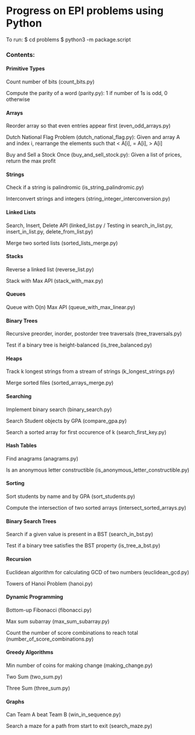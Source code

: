 # Progress on EPI problems using Python

To run:
$ cd problems
$ python3 -m package.script

### Contents:
#### Primitive Types
Count number of bits (count\_bits.py)

Compute the parity of a word (parity.py): 1 if number of 1s is odd, 0 otherwise

#### Arrays
Reorder array so that even entries appear first (even\_odd\_arrays.py)

Dutch National Flag Problem (dutch\_national\_flag.py): Given and array A and index i, rearrange the elements such that < A[i], = A[i], > A[i] 

Buy and Sell a Stock Once (buy\_and\_sell\_stock.py):  Given a list of prices, return the max profit

#### Strings
Check if a string is palindromic (is\_string\_palindromic.py)

Interconvert strings and integers (string\_integer\_interconversion.py)

#### Linked Lists
Search, Insert, Delete API (linked\_list.py / Testing in search\_in\_list.py, insert\_in\_list.py, delete\_from\_list.py)

Merge two sorted lists (sorted\_lists\_merge.py)

#### Stacks
Reverse a linked list (reverse\_list.py)

Stack with Max API (stack\_with\_max.py)

#### Queues
Queue with O(n) Max API (queue\_with\_max\_linear.py)

#### Binary Trees
Recursive preorder, inorder, postorder tree traversals (tree\_traversals.py)

Test if a binary tree is height-balanced (is\_tree\_balanced.py)

#### Heaps
Track k longest strings from a stream of strings (k\_longest\_strings.py)

Merge sorted files (sorted\_arrays\_merge.py)
  
#### Searching
Implement binary search (binary\_search.py)

Search Student objects by GPA (compare\_gpa.py)

Search a sorted array for first occurence of k (search\_first\_key.py)

#### Hash Tables
Find anagrams (anagrams.py)

Is an anonymous letter constructible (is\_anonymous\_letter\_constructible.py)

#### Sorting
Sort students by name and by GPA (sort\_students.py)

Compute the intersection of two sorted arrays (intersect\_sorted\_arrays.py)

#### Binary Search Trees
Search if a given value is present in a BST (search\_in\_bst.py)

Test if a binary tree satisfies the BST property (is\_tree\_a\_bst.py)

#### Recursion
Euclidean algorithm for calculating GCD of two numbers (euclidean\_gcd.py)

Towers of Hanoi Problem (hanoi.py)

#### Dynamic Programming
Bottom-up Fibonacci (fibonacci.py)

Max sum subarray (max\_sum\_subarray.py)

Count the number of score combinations to reach total (number\_of\_score\_combinations.py)

#### Greedy Algorithms
Min number of coins for making change (making\_change.py)

Two Sum (two\_sum.py)

Three Sum (three\_sum.py)

#### Graphs
Can Team A beat Team B (win\_in\_sequence.py)

Search a maze for a path from start to exit (search\_maze.py)
